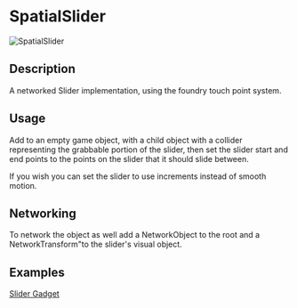 # SpatialSlider

![SpatialSlider](./img/spatialSliderScript.png)

## Description
A networked Slider implementation, using the foundry touch point system. 

## Usage
Add to an empty game object, with a child object with a collider representing the grabbable portion of the slider, then set the slider start and end points to the points on the slider that it should slide between.

If you wish you can set the slider to use increments instead of smooth motion.

## Networking
To network the object as well add a NetworkObject to the root and a NetworkTransform"to the slider's visual object.

## Examples
[Slider Gadget](foundry/samples/gadgets/slider.md)